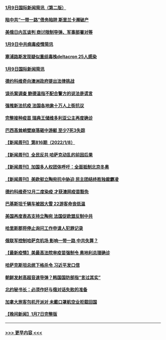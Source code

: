 #### [1月9日国际新闻简讯（第二版）](../pages/prog202/a103316980.md?t=01100801) 
#### [陷中共“一带一路”债务陷阱 斯里兰卡濒破产](../pages/prog202/a103316966.md?t=01100801) 
#### [美俄日内瓦谈判 商讨限制导弹、军事部署对等](../pages/prog202/a103316964.md?t=01100801) 
#### [1月9日中共病毒疫情简讯](../pages/prog202/a103316957.md?t=01100801) 
#### [塞浦路斯发现疑似重组毒株deltacron 25人感染](../pages/prog202/a103316716.md?t=01100801) 
#### [1月9日国际新闻简讯](../pages/prog202/a103316742.md?t=01100801) 
#### [德约科维奇向澳洲政府提出法律挑战](../pages/prog202/a103316740.md?t=01100801) 
#### [误杀案调查 鲍德温指不配合警方的说法是谎言](../pages/prog202/a103316744.md?t=01100801) 
#### [强推新法抗疫 法国各地逾十万人上街抗议](../pages/prog202/a103316583.md?t=01100801) 
#### [完整接种疫苗 瑞典王储维多利亚公主再度确诊](../pages/prog202/a103316507.md?t=01100801) 
#### [巴西高耸峭壁崩落砸中游艇 至少7死3失踪](../pages/prog202/a103316478.md?t=01100801) 
#### [【新闻周刊】第816期（2022/1/8）](../pages/prog202/a103316418.md?t=01100801) 
#### [【新闻周刊】全民反共 哈萨克动乱的前因后果](../pages/prog202/a103316382.md?t=01100801) 
#### [【新闻周刊】加国多人权团体呼吁：全面抵制北京冬奥](../pages/prog202/a103315532.md?t=01100801) 
#### [【新闻周刊】美欧挺立陶宛抗中胁迫 民主团结终胜独裁霸凌](../pages/prog202/a103316290.md?t=01100801) 
#### [德约科维奇12月二度染疫 才获澳网疫苗豁免](../pages/prog202/a103316298.md?t=01100801) 
#### [巴基斯坦千辆车被困大雪 22游客命丧低温](../pages/prog202/a103316294.md?t=01100801) 
#### [美国再度表态支持立陶宛 法国促欧盟反制中共](../pages/prog202/a103316252.md?t=01100801) 
#### [哈里斯郡将停止询问工作申请人犯罪记录](../pages/prog202/a103316258.md?t=01100801) 
#### [俄联军控制哈萨克机场 影响一带一路 中共失算？](../pages/prog202/a103316121.md?t=01100801) 
#### [【最新疫情】美最高法院审疫苗强制令 奥地利总理确诊](../pages/prog202/a103316119.md?t=01100801) 
#### [哈萨克斯坦总统下格杀令 习近平发口信](../pages/prog202/a103316041.md?t=01100801) 
#### [朝鲜发射高超音速导弹？韩国国防部指“言过其实”](../pages/prog202/a103316035.md?t=01100801) 
#### [北约秘书长：必须作好与俄对话失败的准备](../pages/prog202/a103316029.md?t=01100801) 
#### [加拿大旅客包机开派对 未戴口罩航空业拒载回国](../pages/prog202/a103315935.md?t=01100801) 
#### [【晚间新闻】1月7日完整版](../pages/prog202/a103315779.md?t=01100801) 

----
#### [ >>> 更早内容 <<< ](../indexes/prog202-earlier.md)
